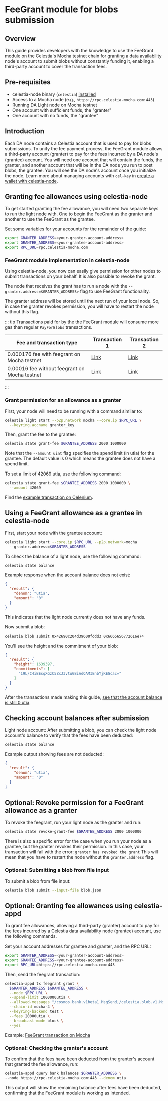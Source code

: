 # FeeGrant module for blobs submission

## Overview

This guide provides developers with the knowledge to use the FeeGrant
module on the Celestia's Mocha testnet chain for granting a data
availability node's account to submit blobs without constantly
funding it, enabling a third-party account to cover the transaction fees.

## Pre-requisites

- celestia-node binary (`celestia`) [installed](../nodes/celestia-node.md)
- Access to a Mocha node (e.g., `https://rpc.celestia-mocha.com:443`)
- Running DA Light node on Mocha testnet
- One account with sufficient funds, the "granter"
- One account with no funds, the "grantee"

## Introduction

Each DA node contains a Celestia account that is used to pay for blobs
submissions. To unify the fee payment process, the FeeGrant module
allows a third-party account (granter) to pay for the fees incurred by
a DA node's (grantee) account. You will need one account that will
contain the funds, the granter, and another account that will be in the
DA node you run to post blobs, the grantee. You will see the DA node's account
once you initialize the node. Learn more about managing accounts with
`cel-key` in [create a wallet with celestia-node](./celestia-node-key#create-a-wallet-with-celestia-node).

## Granting fee allowances using celestia-node

To get started granting the fee allowance, you will need
two separate keys to run the light node with. One to begin the
FeeGrant as the granter and another to use the FeeGrant as the grantee.

Set some variables for your accounts for the remainder of the guide:

```bash
export GRANTER_ADDRESS=<your-granter-account-address>
export GRANTEE_ADDRESS=<your-grantee-account-address>
export RPC_URL=rpc.celestia-mocha.com
```

### FeeGrant module implementation in celestia-node

Using celestia-node, you now can easily give permission for
other nodes to submit transactions on your behalf. It is also
possible to revoke the grant.

The node that receives the grant has to run a node with the
`--granter.address=$GRANTER_ADDRESS>` flag to use FeeGrant functionality.

The granter address will be stored until the next run of your local node.
So, in case the granter revokes permission, you will have to restart the
node without this flag.

::: tip
Transactions paid for by the the FeeGrant module will consume more gas than
regular `PayForBlobs` transactions.

| Fee and transaction type | Transaction 1 | Transaction 2 |
|--------------------------------|----------------------------------------------------------------------------------------------------|----------------------------------------------------------------------------------------------------|
| 0.000176 fee with feegrant on Mocha testnet | [Link](https://mocha.celenium.io/tx/82384c8006c6cf73072ffeb160f78c659447dba1757e4a4f6d5e6684935acc61) | [Link](https://mocha.celenium.io/tx/83fa70a496eaf4fa21da43c88c1f0bf8f9aa6676ec1d47f183fca948ab418f94)  |
| 0.00016 fee without feegrant on Mocha testnet | [Link](https://mocha.celenium.io/tx/9e15dcf7e82288bdf0efc06edf92a30eead60d5ed6518a4721fee1bc34613e2c) | [Link](https://mocha.celenium.io/tx/a670112dee5bc2001b18225587f2cce86c97016a87d33cc1425b755518050348) |

:::

### Grant permission for an allowance as a granter

First, your node will need to be running with a command similar to:

```bash
celestia light start --p2p.network mocha --core.ip $RPC_URL \
  --keyring.accname granter_key
```

Then, grant the fee to the grantee:

```bash
celestia state grant-fee $GRANTEE_ADDRESS 2000 1000000
```

Note that the `--amount uint` flag specifies the spend limit (in utia) for the
grantee. The default value is 0 which means the grantee does not have a spend
limit.

To set a limit of 42069 utia, use the following command:

```bash
celestia state grant-fee $GRANTEE_ADDRESS 2000 1000000 \
  --amount 42069
```

Find the [example transaction on Celenium](https://mocha.celenium.io/tx/532c2d63b0732e335def1cb7f805bb798793fda43f88a955c5a9224dc6d0433e).

## Using a FeeGrant allowance as a grantee in celestia-node

First, start your node with the grantee account:

```bash
celestia light start --core.ip $RPC_URL --p2p.network=mocha
  --granter.address=$GRANTER_ADDRESS
```

To check the balance of a light node, use the following command:

```bash
celestia state balance
```

Example response when the account balance does not exist:

```json
{
  "result": {
    "denom": "utia",
    "amount": "0"
  }
}
```

This indicates that the light node currently does not have any funds.

Now submit a blob:

```bash
celestia blob submit 0x42690c204d39600fddd3 0x6665656772616e74
```

You'll see the height and the commitment of your blob:

```json
{
  "result": {
    "height": 1639397,
    "commitments": [
      "19L/C4iBEsqXGzC5ZxJ3vtuGBiAdQAMIEnbYjKEGcac="
    ]
  }
}
```

After the transactions made making this guide,
[see that the account balance is still 0 utia](https://mocha.celenium.io/address/celestia1e500l0nlwqj7x5vsqcxqd8rns5khvfw0skgu60).


## Checking account balances after submission

Light node account:
After submitting a blob, you can check the light node account's balance
to verify that the fees have been deducted:
<!-- markdownlint-disable MD013 -->
```bash
celestia state balance
```
<!-- markdownlint-enable MD013 -->

Example output showing fees are not deducted:

```json
{
  "result": {
    "denom": "utia",
    "amount": "0"
  }
}
```

## Optional: Revoke permission for a FeeGrant allowance as a granter

To revoke the feegrant, run your light node as the granter and run:

```bash
celestia state revoke-grant-fee $GRANTEE_ADDRESS 2000 1000000
```

There is also a specific error for the case when you run your node as a
grantee, but the granter revokes their permission. In this case, your transaction will
fail with the error: `granter has revoked the grant`
This will mean that you have to restart the node without the `granter.address`
flag.


### Optional: Submitting a blob from file input

To submit a blob from file input:
<!-- markdownlint-disable MD013 -->
```bash
celestia blob submit --input-file blob.json
```
<!-- markdownlint-enable MD013 -->

## Optional: Granting fee allowances using celestia-appd

To grant fee allowances, allowing a third-party (granter) account to pay
for the fees incurred by a Celestia data availability node (grantee)
account, use the following commands.

Set your account addresses for grantee and granter, and
the RPC URL:

```bash
export GRANTER_ADDRESS=<your-granter-account-address>
export GRANTEE_ADDRESS=<your-grantee-account-address>
export RPC_URL=https://rpc.celestia-mocha.com:443
```

Then, send the feegrant transaction:

<!-- markdownlint-disable MD013 -->
```bash
celestia-appd tx feegrant grant \
  $GRANTER_ADDRESS $GRANTEE_ADDRESS \
  --node $RPC_URL \
  --spend-limit 1000000utia \
  --allowed-messages "/cosmos.bank.v1beta1.MsgSend,/celestia.blob.v1.MsgPayForBlobs" \
  --chain-id mocha-4 \
  --keyring-backend test \
  --fees 20000utia \
  --broadcast-mode block \
  --yes
```
<!-- markdownlint-enable MD013 -->

Example:
[FeeGrant transaction on Mocha](https://mocha.celenium.io/tx/802a17777fbeab416f6fa2c25f0c56dd9cc8a92afc2a96293d114ac7c22efb5c)

### Optional: Checking the granter's account

To confirm that the fees have been deducted from the granter's account that
granted the fee allowance, run:

```bash
celestia-appd query bank balances $GRANTER_ADDRESS \
--node https://rpc.celestia-mocha.com:443 --denom utia
```

This output will show the remaining balance after fees have been deducted,
confirming that the FeeGrant module is working as intended.
